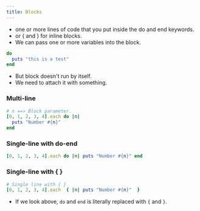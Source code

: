 ```yaml
---
title: Blocks
---
```


- one or more lines of code that you put inside the do and end keywords.
- or { and } for inline blocks.
- We can pass one or more variables into the block.

```rb
do
  puts "this is a test"
end
```

- But block doesn't run by itself.
- We need to attach it with something.

### Multi-line
```rb
# n ==> Block parameter.
[0, 1, 2, 3, 4].each do |n|
  puts "Number #{n}"
end
```

### Single-line with do-end
```rb
[0, 1, 2, 3, 4].each do |n| puts "Number #{n}" end
```

### Single-line with { }
```rb
# Single line with { }
[0, 1, 2, 3, 4].each  { |n| puts "Number #{n}"  }
```

- If we look above, `do` and `end` is literally replaced with `{` and `}`.
